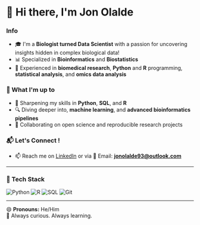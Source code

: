 # 👋 Hi there, I'm Jon Olalde

### Info

- 🎓 I'm a **Biologist turned Data Scientist** with a passion for uncovering insights hidden in complex biological data!
- 📊 Specialized in **Bioinformatics** and **Biostatistics**
- 🔬 Experienced in **biomedical research**, **Python** and **R** programming, **statistical analysis**, and **omics data analysis**

### 🚀 What I'm up to

- 🌱 Sharpening my skills in **Python**, **SQL**, and **R**
- 🔍 Diving deeper into, **machine learning**, and **advanced bioinformatics pipelines**
- 🤝 Collaborating on open science and reproducible research projects

### 📬 Let's Connect !

- 📫 Reach me on [LinkedIn](https://www.linkedin.com/in/jon-olalde-jometon) or via 📧 Email: **jonolalde93@outlook.com**

---
### 🧰 Tech Stack
![Python](https://img.shields.io/badge/Python-3776AB?style=for-the-badge&logo=python&logoColor=white)
![R](https://img.shields.io/badge/R-276DC3?style=for-the-badge&logo=r&logoColor=white)
![SQL](https://img.shields.io/badge/SQL-4479A1?style=for-the-badge&logo=postgresql&logoColor=white)
![Git](https://img.shields.io/badge/Git-F05032?style=for-the-badge&logo=git&logoColor=white)

---
😄 **Pronouns:** He/Him  
🔭 Always curious. Always learning.
<!---
Jonolalde93/Jonolalde93 is a ✨ special ✨ repository because its `README.md` (this file) appears on your GitHub profile.
You can click the Preview link to take a look at your changes.
--->
